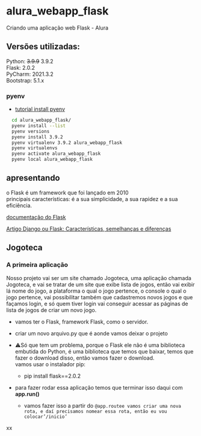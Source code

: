 # alura_webapp_flask
Criando uma aplicação web Flask - Alura

## Versões utilizadas:
Python: ~~3.9.9~~ 3.9.2   
Flask: 2.0.2  
PyCharm: 2021.3.2  
Bootstrap: 5.1.x  

### pyenv

  - [tutorial install pyenv](https://gist.github.com/luzfcb/ef29561ff81e81e348ab7d6824e14404)

```bash
  cd alura_webapp_flask/
  pyenv install --list
  pyenv versions  
  pyenv install 3.9.2
  pyenv virtualenv 3.9.2 alura_webapp_flask  
  pyenv virtualenvs
  pyenv activate alura_webapp_flask
  pyenv local alura_webapp_flask
```

## apresentando
o Flask é um framework que foi lançado em 2010  
principais características: é a sua simplicidade, a sua rapidez e a sua eficiência.  

[documentação do Flask](https://flask.palletsprojects.com/en/2.1.x/)  

[Artigo Django ou Flask: Características, semelhanças e diferenças](https://www.alura.com.br/artigos/django-ou-flask)  


## Jogoteca

### A primeira aplicação

 Nosso projeto vai ser um site chamado Jogoteca, uma aplicação chamada Jogoteca, e vai se tratar de um site que exibe lista de jogos, então vai exibir lá nome do jogo, a plataforma o qual o jogo pertence, o console o qual o jogo pertence, vai possibilitar também que cadastremos novos jogos e que façamos login, e só quem tiver login vai conseguir acessar as páginas de lista de jogos de criar um novo jogo.


 - vamos ter o Flask, framework Flask, como o servidor.
 - criar um novo arquivo.py que é aonde vamos deixar o projeto


 - ⚠️Só que tem um problema, porque o Flask ele não é uma biblioteca embutida do Python, é uma biblioteca que temos que baixar, temos que fazer o download disso, então vamos fazer o download.  
vamos usar o instalador pip:
   - pip install flask==2.0.2


- para fazer rodar essa aplicação temos que terminar isso daqui com **app.run()**
  - vamos fazer isso a partir do `@app.routee vamos criar uma nova rota, e daí precisamos nomear essa rota, então eu vou colocar’/inicio’`


xx

